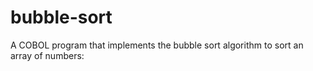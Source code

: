 # bubble-sort
 A COBOL program that implements the bubble sort algorithm to sort an array of numbers:
